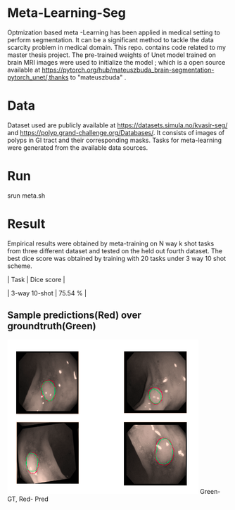 # Meta-Learning-Seg
Optmization based meta -Learning has been applied in medical setting to perform segmentation. It can be a significant method to tackle the data scarcity problem in medical domain. This repo. contains code  related to my master thesis project. The pre-trained weights of Unet model trained on brain MRI images were used to initialize the model ; which is a open source available at https://pytorch.org/hub/mateuszbuda_brain-segmentation-pytorch_unet/,thanks to "mateuszbuda" .

# Data

Dataset used are publicly available at https://datasets.simula.no/kvasir-seg/ and https://polyp.grand-challenge.org/Databases/. It consists of images of polyps in GI tract and their corresponding masks. Tasks for meta-learning were generated from the available data sources.

# Run
srun meta.sh

# Result
Empirical results were obtained by meta-training on N way k shot tasks from three different dataset and tested on the held out fourth dataset. The best dice score was obtained by training with 20 tasks under 3 way 10 shot  scheme.

 |        Task            |  Dice score |
 
 | 3-way  10-shot  |   75.54 %   |

 ## Sample predictions(Red) over groundtruth(Green)

 ![](./imgs/pred.png)
 Green- GT, Red- Pred
